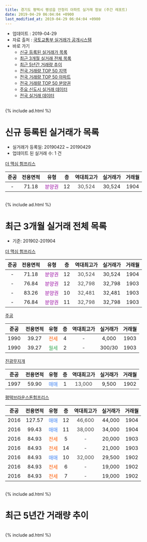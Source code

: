 ```yaml
---
title: 경기도 평택시 팽성읍 안정리 아파트 실거래 정보 (주간 레포트)
date: 2019-04-29 06:04:04 +0900
last_modified_at: 2019-04-29 06:04:04 +0900
---
```


* 업데이트 : 2019-04-29
* 자료 출처 : [국토교통부 실거래가 공개시스템](http://rt.molit.go.kr)
* 바로 가기
    * [신규 등록된 실거래가 목록](#신규-등록된-실거래가-목록)
    * [최근 3개월 실거래 전체 목록](#최근-3개월-실거래-전체-목록)
    * [최근 5년간 거래량 추이](#최근-5년간-거래량-추이)
    * [전국 거래량 TOP 50 지역](https://inasie.github.io/apt-trade-info/최근-3개월-전국에서-가장-거래가-많이-발생한-지역)
    * [전국 거래량 TOP 50 아파트](https://inasie.github.io/apt-trade-info/최근-3개월-전국에서-가장-거래가-많이-발생한-아파트)
    * [전국 거래량 TOP 50 분양권](https://inasie.github.io/apt-trade-info/최근-3개월-전국에서-가장-거래가-많이-발생한-분양권)
    * [주요 신도시 실거래 데이터](https://inasie.github.io/apt-trade-info/주요-신도시)
    * [전국 실거래 데이터](https://inasie.github.io/apt-trade-info/전국)
<br>
{% include ad.html %}
<br>

# 신규 등록된 실거래가 목록
* 실거래가 등록일: 20190422 ~ 20190429
* 업데이트 된 실거래 수: 1 건


[더 맥심 험프리스](https://search.naver.com/search.naver?query=%EA%B2%BD%EA%B8%B0%EB%8F%84+%ED%8F%89%ED%83%9D%EC%8B%9C+%ED%8C%BD%EC%84%B1%EC%9D%8D+%EC%95%88%EC%A0%95%EB%A6%AC+%EB%8D%94+%EB%A7%A5%EC%8B%AC+%ED%97%98%ED%94%84%EB%A6%AC%EC%8A%A4)

|준공|전용면적|유형|층|역대최고가|실거래가|거래월|
|:---:|:---:|:---:|:---:|:---:|:---:|:---:|
|-|71.18|<span style="color:#9C11A5">분양권</span>|12|<span style="color:#444444">30,524</span>|30,524|1904|


<br>
{% include ad.html %}
<br>

# 최근 3개월 실거래 전체 목록
* 기준: 201902-201904


[더 맥심 험프리스](https://search.naver.com/search.naver?query=%EA%B2%BD%EA%B8%B0%EB%8F%84+%ED%8F%89%ED%83%9D%EC%8B%9C+%ED%8C%BD%EC%84%B1%EC%9D%8D+%EC%95%88%EC%A0%95%EB%A6%AC+%EB%8D%94+%EB%A7%A5%EC%8B%AC+%ED%97%98%ED%94%84%EB%A6%AC%EC%8A%A4)

|준공|전용면적|유형|층|역대최고가|실거래가|거래월|
|:---:|:---:|:---:|:---:|:---:|:---:|:---:|
|-|71.18|<span style="color:#9C11A5">분양권</span>|12|<span style="color:#444444">30,524</span>|30,524|1904|
|-|76.84|<span style="color:#9C11A5">분양권</span>|12|<span style="color:#444444">32,798</span>|32,798|1903|
|-|83.26|<span style="color:#9C11A5">분양권</span>|10|<span style="color:#444444">32,481</span>|32,481|1903|
|-|76.84|<span style="color:#9C11A5">분양권</span>|11|<span style="color:#444444">32,798</span>|32,798|1903|

[주공](https://search.naver.com/search.naver?query=%EA%B2%BD%EA%B8%B0%EB%8F%84+%ED%8F%89%ED%83%9D%EC%8B%9C+%ED%8C%BD%EC%84%B1%EC%9D%8D+%EC%95%88%EC%A0%95%EB%A6%AC+%EC%A3%BC%EA%B3%B5)

|준공|전용면적|유형|층|역대최고가|실거래가|거래월|
|:---:|:---:|:---:|:---:|:---:|:---:|:---:|
|1990|39.27|<span style="color:#ff5a00">전세</span>|4|<span style="color:#444444">-</span>|4,000|1903|
|1990|39.27|<span style="color:#34a853">월세</span>|2|<span style="color:#444444">-</span>|300/30|1903|

[진광무지개](https://search.naver.com/search.naver?query=%EA%B2%BD%EA%B8%B0%EB%8F%84+%ED%8F%89%ED%83%9D%EC%8B%9C+%ED%8C%BD%EC%84%B1%EC%9D%8D+%EC%95%88%EC%A0%95%EB%A6%AC+%EC%A7%84%EA%B4%91%EB%AC%B4%EC%A7%80%EA%B0%9C)

|준공|전용면적|유형|층|역대최고가|실거래가|거래월|
|:---:|:---:|:---:|:---:|:---:|:---:|:---:|
|1997|59.90|<span style="color:#4285f3">매매</span>|1|<span style="color:#444444">13,000</span>|9,500|1902|

[평택브라운스톤험프리스](https://search.naver.com/search.naver?query=%EA%B2%BD%EA%B8%B0%EB%8F%84+%ED%8F%89%ED%83%9D%EC%8B%9C+%ED%8C%BD%EC%84%B1%EC%9D%8D+%EC%95%88%EC%A0%95%EB%A6%AC+%ED%8F%89%ED%83%9D%EB%B8%8C%EB%9D%BC%EC%9A%B4%EC%8A%A4%ED%86%A4%ED%97%98%ED%94%84%EB%A6%AC%EC%8A%A4)

|준공|전용면적|유형|층|역대최고가|실거래가|거래월|
|:---:|:---:|:---:|:---:|:---:|:---:|:---:|
|2016|127.57|<span style="color:#4285f3">매매</span>|12|<span style="color:#444444">46,600</span>|44,000|1904|
|2016|99.43|<span style="color:#4285f3">매매</span>|11|<span style="color:#444444">38,000</span>|34,000|1904|
|2016|84.93|<span style="color:#ff5a00">전세</span>|5|<span style="color:#444444">-</span>|20,000|1903|
|2016|84.93|<span style="color:#ff5a00">전세</span>|14|<span style="color:#444444">-</span>|21,000|1903|
|2016|84.93|<span style="color:#4285f3">매매</span>|10|<span style="color:#444444">32,000</span>|29,500|1902|
|2016|84.93|<span style="color:#ff5a00">전세</span>|6|<span style="color:#444444">-</span>|19,000|1902|
|2016|84.93|<span style="color:#ff5a00">전세</span>|7|<span style="color:#444444">-</span>|19,000|1902|


<br>
{% include ad.html %}
<br>

# 최근 5년간 거래량 추이


<div style="width:100%;">
    <canvas id="deal_progress" height="200"></canvas>
</div>

<script>
new Chart(document.getElementById("deal_progress"), {
    type: 'line',
    data: {
        labels: ['201404','201405','201406','201407','201408','201409','201410','201411','201412','201501','201502','201503','201504','201505','201506','201507','201508','201509','201510','201511','201512','201601','201602','201603','201604','201605','201606','201607','201608','201609','201610','201611','201612','201701','201702','201703','201704','201705','201706','201707','201708','201709','201710','201711','201712','201801','201802','201803','201804','201805','201806','201807','201808','201809','201810','201811','201812','201901','201902','201903','201904'],
        datasets: [{
            label: '매매',
            pointRadius: 1,
            data: [3, 6, 2, 7, 10, 6, 8, 4, 0, 4, 7, 7, 5, 8, 3, 6, 8, 4, 5, 5, 5, 5, 1, 3, 3, 3, 4, 1, 6, 6, 11, 4, 1, 2, 6, 14, 13, 9, 8, 21, 7, 12, 16, 7, 14, 9, 6, 10, 3, 3, 5, 4, 4, 6, 3, 3, 3, 10, 2, 3, 3],
            borderColor: "rgba(255, 201, 14, 1)",
            backgroundColor: "rgba(255, 201, 14, 0.5)",
            fill: false,
            lineTension: 0
        },{
            label: '전월세',
            pointRadius: 1,
            data: [3, 5, 2, 4, 1, 1, 1, 3, 1, 0, 1, 1, 4, 2, 1, 2, 4, 1, 3, 0, 4, 0, 3, 1, 3, 2, 1, 3, 1, 1, 3, 4, 2, 2, 5, 6, 6, 3, 5, 5, 2, 2, 2, 4, 4, 3, 2, 4, 3, 4, 5, 2, 3, 3, 3, 4, 4, 3, 2, 4, 0],
            borderColor: "rgba(0, 141, 185, 1)",
            backgroundColor: "rgba(0, 141, 185, 0.5)",
            fill: false,
            lineTension: 0
        }
        ]
    },
    options: {
        responsive: true,
        title: {
            display: false
        },
        tooltips: {
            mode: 'index',
            intersect: false
        },
        hover: {
            mode: 'nearest',
            intersect: true
        },
        scales: {
            xAxes: [{
                display: true,
                scaleLabel: {
                    display: true,
                    labelString: '년/월'
                }
            }],
            yAxes: [{
                display: true,
                ticks: {
                    suggestedMin: 0,
                },
                scaleLabel: {
                    display: true,
                    labelString: '실거래 수'
                }
            }]
        }
    }
});

</script>


<br>
{% include ad.html %}
<br>

